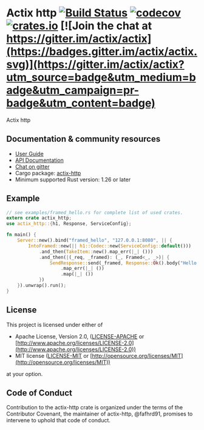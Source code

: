 # Actix http [![Build Status](https://travis-ci.org/actix/actix-http.svg?branch=master)](https://travis-ci.org/actix/actix-http)  [![codecov](https://codecov.io/gh/actix/actix-http/branch/master/graph/badge.svg)](https://codecov.io/gh/actix/actix-http) [![crates.io](https://meritbadge.herokuapp.com/actix-web)](https://crates.io/crates/actix-web) [![Join the chat at https://gitter.im/actix/actix](https://badges.gitter.im/actix/actix.svg)](https://gitter.im/actix/actix?utm_source=badge&utm_medium=badge&utm_campaign=pr-badge&utm_content=badge)

Actix http

## Documentation & community resources

* [User Guide](https://actix.rs/docs/)
* [API Documentation](https://docs.rs/actix-http/)
* [Chat on gitter](https://gitter.im/actix/actix)
* Cargo package: [actix-http](https://crates.io/crates/actix-http)
* Minimum supported Rust version: 1.26 or later

## Example

```rust
// see examples/framed_hello.rs for complete list of used crates.
extern crate actix_http;
use actix_http::{h1, Response, ServiceConfig};

fn main() {
    Server::new().bind("framed_hello", "127.0.0.1:8080", || {
        IntoFramed::new(|| h1::Codec::new(ServiceConfig::default()))	// <- create h1 codec
            .and_then(TakeItem::new().map_err(|_| ()))	                // <- read one request
            .and_then(|(_req, _framed): (_, Framed<_, _>)| {	        // <- send response and close conn
                SendResponse::send(_framed, Response::Ok().body("Hello world!"))
                    .map_err(|_| ())
                    .map(|_| ())
            })
    }).unwrap().run();
}
```

## License

This project is licensed under either of

* Apache License, Version 2.0, ([LICENSE-APACHE](LICENSE-APACHE) or [http://www.apache.org/licenses/LICENSE-2.0](http://www.apache.org/licenses/LICENSE-2.0))
* MIT license ([LICENSE-MIT](LICENSE-MIT) or [http://opensource.org/licenses/MIT](http://opensource.org/licenses/MIT))

at your option.

## Code of Conduct

Contribution to the actix-http crate is organized under the terms of the
Contributor Covenant, the maintainer of actix-http, @fafhrd91, promises to
intervene to uphold that code of conduct.
